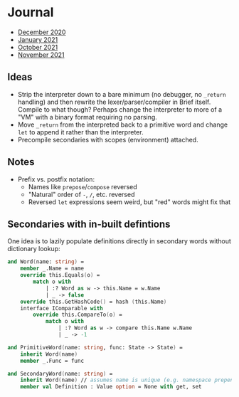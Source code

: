 ﻿# Journal

* [December 2020](https://github.com/AshleyF/brief/blob/gh-pages/sandbox/Language/journal/DEC2020.md)
* [January 2021](https://github.com/AshleyF/brief/blob/gh-pages/sandbox/Language/journal/JAN2021.md)
* [October 2021](https://github.com/AshleyF/brief/blob/gh-pages/sandbox/Language/journal/OCT2021.md)
* [November 2021](https://github.com/AshleyF/brief/blob/gh-pages/sandbox/Language/journal/NOV2021.md)

## Ideas

- Strip the interpreter down to a bare minimum (no debugger, no `_return` handling) and then rewrite the lexer/parser/compiler in Brief itself. Compile to what though? Perhaps change the interpreter to more of a "VM" with a binary format requiring no parsing.
- Move `_return` from the interpreted back to a primitive word and change `let` to append it rather than the interpreter.
- Precompile secondaries with scopes (environment) attached.

## Notes

- Prefix vs. postfix notation:
	- Names like `prepose`/`compose` reversed
	- "Natural" order of `-`, `/`, etc. reversed
	- Reversed `let` expressions seem weird, but "red" words might fix that

## Secondaries with in-built defintions

One idea is to lazily populate definitions directly in secondary words without dictionary lookup:

```fsharp
and Word(name: string) =
    member _.Name = name
    override this.Equals(o) =
        match o with
            | :? Word as w -> this.Name = w.Name
            | _ -> false
    override this.GetHashCode() = hash (this.Name)
    interface IComparable with
        override this.CompareTo(o) =
            match o with
                | :? Word as w -> compare this.Name w.Name
                | _ -> -1

and PrimitiveWord(name: string, func: State -> State) =
    inherit Word(name)
    member _.Func = func

and SecondaryWord(name: string) =
    inherit Word(name) // assumes name is unique (e.g. namespace prepended)
    member val Definition : Value option = None with get, set
```
